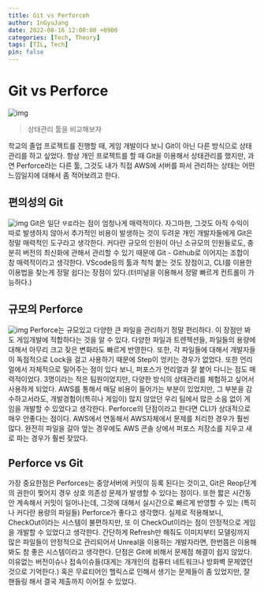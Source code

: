 ```yaml
---
title: Git vs Perforceh 
author: InGyuJang
date: 2022-08-16 12:00:00 +0900
categories: [Tech, Theory]
tags: [TIL, Tech]
pin: false
---
```


# Git vs Perforce
![img](https://media.giphy.com/media/BDUlTr7FR9wWJtoor4/giphy.gif)
> 상태관리 툴을 비교해보자

학교의 졸업 프로젝트를 진행할 때, 게임 개발이다 보니 Git이 아닌 다른 방식으로 상태관리를 하고 싶었다.
항상 개인 프로젝트를 할 때 Git을 이용해서 상태관리를 했지만, 과연 Perforce라는 다른 툴, 그것도 내가 직접 AWS에 서버를 파서 관리하는 상태는 어떤 느낌일지에 대해서 좀 적어보려고 한다.

## 편의성의 Git

![img](https://upload.wikimedia.org/wikipedia/commons/thumb/e/e0/Git-logo.svg/2560px-Git-logo.svg.png)
Git은 일단 `무료`라는 점이 엄청나게 매력적이다. 자그마한, 그것도 아직 수익이 따로 발생하지 않아서 추가적인 비용이 발생하는 것이 두려운 개인 개발자들에게 Git은 정말 매력적인 도구라고 생각한다. 커다란 규모의 인원이 아닌 소규모의 인원들로도, 충분히 버전의 최신화에 관해서 관리할 수 있기 때문에 Git - Github로 이어지는 조합이 참 매력적이라고 생각한다.
VScode등의 툴과 척척 붙는 것도 장점이고, CLI를 이용한 이용법을 찾는게 정말 쉽다는 장점이 있다.(터미널을 이용해서 정말 빠르게 컨트롤이 가능하다.)

## 규모의 Perforce
![img](https://www.perforce.com/sites/default/files/styles/social_preview_image/public/image/2021-03/image-blog-what-is-perforce.jpg?itok=oA5lThve)
Perforce는 규모있고 다양한 큰 파일을 관리하기 정말 편리하다. 이 장점만 봐도 게임개발에 적합하다는 것을 알 수 있다. 다양한 파일과 트렌젝션들, 파일들의 용량에 대해서 아무리 크고 잦은 변화라도 빠르게 반영한다. 또한, 각 파일들에 대해서 개발자들이 독점적으로 Lock을 걸고 사용하기 때문에 Step이 엉키는 경우가 없었다.
또한 언리얼에서 자체적으로 밀어주는 점이 있다 보니, 퍼포스가 언리얼과 잘 붙어 다니는 점도 매력적이었다. 3명이라는 적은 팀원이었지만, 다양한 방식의 상태관리를 체험하고 싶어서 사용하게 되었다. AWS를 통해서 매달 비용이 들어가는 부분이 있었지만, 그 부분을 감수하고서라도, 개발경험이(특히나 게임이) 많지 않았던 우리 팀에서 많은 소음 없이 게임을 개발할 수 있었다고 생각한다.
Perforce의  단점이라고 한다면 CLI가 상대적으로 매우 안좋다는 점이다. AWS에서 연동해서 AWS자체에서 문제를 처리한 경우가 훨씬 많다. 완전히 파일을 갈아 엎는 경우에도 AWS 콘솔 상에서 퍼포스 저장소를 지우고 새로 파는 경우가 훨씬 잦았다.

## Perforce vs Git
가장 중요한점은 Perforces는 중앙서버에 커밋이 등록 된다는 것이고, Git은 Reop단계의 권한이 찢어지 경우 상호 의존성 문제가 발생할 수 있다는 점이다. 또한 짧은 시간동안 계속해서 커밋이 일어나는데, 그것에 대해서 실시간으로 빠르게 반영할 수 있는 (특히나 커다란 용량의 파일들) Perforce가 좋다고 생각했다. 
실제로 적용해보니, CheckOut이라는 시스템이 불편하지만, 또 이 CheckOut이라는 점이 안정적으로 게임을 개발할 수 있었다고 생각한다.
간단하게 Refresh만 해줘도 이미지부터 모델링까지 많은 파일들이 안정적으로 관리되어서 Unreal을 이용하는 개발자라면, 한번쯤은 이용해봐도 참 좋은 시스템이라고 생각한다.
단점은 Git에 비해서 문제점 해결이 쉽지 않았다. 이유없는 버전이슈나 접속이슈들(대게는 개개인의 컴퓨터 네트워크나 방화벽 문제였던 것으로 기억한다.) 혹은 무료티어인 헬릭스로 인해서 생기는 문제들이 좀 있었지만, 잘 핸들링 해서 결국 제출까지 이어질 수 있었다.

